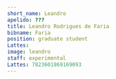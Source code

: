 ```yaml
---
short_name: Leandro
apelido: ???
title: Leandro Rodrigues de Faria
bibname: Faria
position: graduate student
Lattes:
image: leandro
staff: experimental
Lattes: 7823601869169093
---
```

